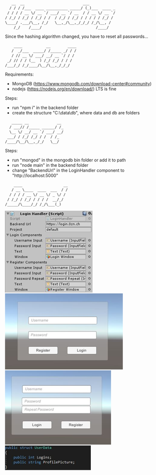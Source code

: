 ```
   __  __                           ___            
  / / / /___  ____ __________ _____/ (_)___  ____ _
 / / / / __ \/ __ `/ ___/ __ `/ __  / / __ \/ __ `/
/ /_/ / /_/ / /_/ / /  / /_/ / /_/ / / / / / /_/ / 
\____/ .___/\__, /_/   \__,_/\__,_/_/_/ /_/\__, /  
    /_/    /____/                         /____/   
```
Since the hashing algorithm changed, you have to reset all passwords...

```
    ____           __        ____
   /  _/___  _____/ /_____ _/ / /
   / // __ \/ ___/ __/ __ `/ / / 
 _/ // / / (__  ) /_/ /_/ / / /  
/___/_/ /_/____/\__/\__,_/_/_/   
```

Requirements:
- MongoDB (https://www.mongodb.com/download-center#community)
- nodejs (https://nodejs.org/en/download/) LTS is fine
	
Steps:
- run "npm i" in the backend folder
- create the structure "C:\data\db", where data and db are folders

```
   _____ __             __ 
  / ___// /_____ ______/ /_
  \__ \/ __/ __ `/ ___/ __/
 ___/ / /_/ /_/ / /  / /_  
/____/\__/\__,_/_/   \__/  
```

Steps:
- run "mongod" in the mongodb bin folder or add it to path
- run "node main" in the backend folder
- change "BackendUrl" in the LoginHandler component to "http://localhost:5000"

```
    ____                   __
   / __ \____  ____  ___  / /
  / / / / __ \/ __ \/ _ \/ / 
 / /_/ / /_/ / / / /  __/_/  
/_____/\____/_/ /_/\___(_)   
```
![LoginSystemComponent](https://raw.githubusercontent.com/TheFlashBold/UnityLoginSystem/master/Images/Inspector.JPG)
![Login](https://raw.githubusercontent.com/TheFlashBold/UnityLoginSystem/master/Images/Login.JPG)
![Register](https://raw.githubusercontent.com/TheFlashBold/UnityLoginSystem/master/Images/Register.JPG)
![UserObjectStruct](https://raw.githubusercontent.com/TheFlashBold/UnityLoginSystem/master/Images/UserObjectStruct.JPG)
